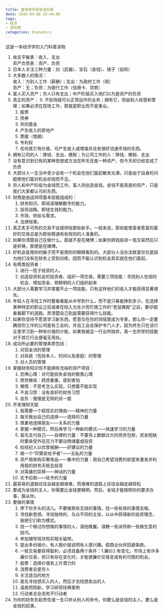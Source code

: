 ```yaml
---
title: 富爸爸穷爸爸读后感  
date: 2019-04-08 19:49:08
tags: 
- 经济
- 读后感
categories: Economics
---
```

这是一本经济学的入门科普读物
<!-- more -->

1. 收支平衡表：收入、支出  
资产负债表：资产、负债
2. 日本人关注三种力量：剑（武器）、宝石（金钱）、镜子（自知）  
3. 大多数人的情况：  
收入：为别人工作（薪酬）；支出：为政府工作（税）  
资产：无；负债：为银行工作（信用卡、贷款）
4. 富人买入资产；穷人只有支出；中产阶级买入他们以为是资产的负债
5. 真正的资产：
    0. 不到场就可以正常运作的业务；拥有它，但由别人经营和管理；如果必须在现场工作，那就是职业而不是事业。
    1. 股票
    2. 债券
    3. 共同基金
    4. 产生收入的房地产
    5. 票据（借据）
    6. 专利权
    7. 任何其它有价值、可产生收入或增值并且有很好流通市场的东西。
6. 拥有公司的人：挣钱、支出、缴税；为公司工作的人：挣钱、缴税、支出
7. 没有意识到已有的某种思想或方法在昨天还是一种资产，但今天却已经变成了负债
8. 大部分人一生当中至少会有一个机会在他们面前散发光满，只是由于自身的问题使他们面对机会却视而不见。
9. 穷人和中产阶级为金钱而工作，富人则创造金钱。金钱不是真是的资产，只是我们大家都认可的东西。
10. 财商是由这四项基本技能组成的：
    1. 财务知识。即阅读理解数字的能力。
    2. 投资战略。即钱生钱的能力。
    3. 市场、供给与需求。
    4. 法律规章。
11. 真正炙手可热的交易不会提供给那些新手。一般来说，那些能使富者愈富的最好的交易总是为那些精通有些规则的人准备的。
12. 如果你清楚自己在做什么，那就不是在赌博；如果你把钱投进一笔交易然后只是祈祷，那便是在赌博。
13. 好机会是用你的脑子而不是用你的眼睛看到的。大部分人没办法致富仅仅是因为他们没有在财务上受到训练，因而不能认识到机会其实就在他们面前。
14. 有两类投资者：
    1. 进行一揽子投资的人。
    2. 创造投资机会的投资者。组织一项交易。需要三项技能：寻找别人忽视的机会、增加资金、把精明的人们组织起来
15. 大部分人需要学习并掌握不止一项技能，只有这样他们的收入才能获得显著增长。
16. 年轻人在寻找工作时要看看能从中学到什么，而不是只看能挣到多少。在选择某种特定的职业之前或者在陷入为生计而忙碌工作的“老鼠赛跑”之前，要仔细看看脚下的道路。弄清楚自己到底需要获得什么技能。
17. 如果你坚持不愿意学习新东西，愿意仅在你的领域里成为专家，那么你一定要确信你工作的公司是有工会的，并且工会会保护专门人才。因为终生只在该行业里学习到一种有价值的计能，如果我被这一行业所抛弃，我一生所学的技能对于其它行业便毫无用处。
18. 成功所必要的管理素质包括：
    1. 对现金流的管理
    2. 对系统（包括本人、时间以及家庭）的管理
    3. 对人员的管理
19. 掌握财务知识但不能拥有充裕的资产项目：
    1. 恐惧心理：对可能损失金钱的敬畏心理
    2. 愤世嫉俗：顾虑重重，感到害怕
    3. 懒惰：不思考怎么实现，只想着不能实现
    4. 不良习惯：没有良好的财务习惯
    5. 自负：傲慢是无知的另一面
20. 开发理财天赋
    1. 我需要一个超现实的理由——精神的力量
    2. 每天做出自己的选择——选择的力量
    3. 慎重地选择朋友——关系的力量
    4. 掌握一种模式，然后再学习一种新的模式——快速学习的力量
    5. 首先支付自己——自律的力量：不要背上数额过大的债务包袱，资金短缺时要承受外在压力不要动用储蓄或投资
    6. 给经纪人以优厚报酬——好建议的力量
    7. 做一个“印第安给予者”——无私的力量
    8. 资产用来购买奢侈品——集中的力量：用自己希望消费的欲望来激发并利用我的财务天赋去投资
    9. 对英雄的崇拜——神话的力量
    10. 先予后取——给予的力量
21. 最容易的道路往往会越走越艰难，而艰难的道路上往往会越走越轻松
22. 要成为金钱的主人，你需要比金钱更精明，然后，金钱才能按照你的要求办事，服从你。
23. 要做的事情
    1. 停下你手头的活儿。不要做那些无效的事情，找一些有效的事情去做。
    2. 寻找新思想。寻找独特的、与众不同的主张，以从中获得新的投资理念，我把它们称为模式。
    3. 找一个做过你想做的事情的人，请他晚餐。请教一些诀窍和一些做生意的技巧。
    4. 参加辅导班并购买相关磁带。
    5. 提出多份报价。有人报价就说明有人感兴趣。假商业伙伴回避条款。
    6. 一桩交易要获得盈利，必须具备两个条件：1.廉价2.有变化。市场上有许多廉价交易，但只有存在变化时，才能使廉价交易变成有利可图的机会。
    7. 股票：选择价值有上升潜力的
    8. 消费者总是穷人
    9. 关注适当的地方
    10. 首先寻找想买入的人，然后才去找想卖出的人
    11. 温故而知新，学习研究经典案例
    12. 行动者总会击败不行动者
24. 为你的财务负起责任或一生只听从别人的命令，你要么是金钱的主人，要么是金钱的奴隶。
